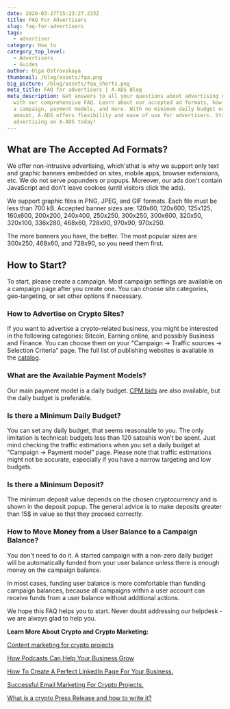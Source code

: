 ```yaml
---
date: 2020-03-27T15:23:27.233Z
title: FAQ For Advertisers
slug: faq-for-advertisers
tags:
  - advertiser
category: How to
category_top_level:
  - Advertisers
  - Guides
author: Olga Ostrovskaya
thumbnail: /blog/assets/fqa.png
big_picture: /blog/assets/fqa_shorts.png
meta_title: FAQ for advertisers | A-ADS Blog
meta_description: Get answers to all your questions about advertising on A-ADS
  with our comprehensive FAQ. Learn about our accepted ad formats, how to start
  a campaign, payment models, and more. With no minimum daily budget or deposit
  amount, A-ADS offers flexibility and ease of use for advertisers. Start
  advertising on A-ADS today!
---
```

## What are The Accepted Ad Formats?

We offer non-intrusive advertising, which'sthat is why we support only text and graphic banners embedded on sites, mobile apps, browser extensions, etc. We do not serve popunders or popups. Moreover, our ads don't contain JavaScript and don't leave cookies (until visitors click the ads).


We support graphic files in PNG, JPEG, and GIF formats. Each file must be less than 700 kB. Accepted banner sizes are: 120x60, 120x600, 125x125, 160x600, 200x200, 240x400, 250x250, 300x250, 300x600, 320x50, 320x100, 336x280, 468x60, 728x90, 970x90, 970x250.


The more banners you have, the better. The most popular sizes are 300x250, 468x60, and 728x90, so you need them first.

## How to Start?

To start, please create a campaign. Most campaign settings are available on a campaign page after you create one. You can choose site categories, geo-targeting, or set other options if necessary.

### How to Advertise on Crypto Sites?

If you want to advertise a crypto-related business, you might be interested in the following categories: Bitcoin, Earning online, and possibly Business and Finance. You can choose them on your "Campaign -> Traffic sources -> Selection Criteria" page. The full list of publishing websites is available in the [catalog](https://a-ads.com/catalog).

### What are the Available Payment Models?

Our main payment model is a daily budget. [CPM bids](https://a-ads.com/blog/how-to-use-cpm-bids-with-a-ads/) are also available, but the daily budget is preferable.

### Is there a Minimum Daily Budget?

You can set any daily budget, that seems reasonable to you. The only limitation is technical: budgets less than 120 satoshis won’t be spent. Just mind checking the traffic estimations when you set a daily budget at “Campaign -> Payment model” page. Please note that traffic estimations might not be accurate, especially if you have a narrow targeting and low budgets.

### Is there a Minimum Deposit?

The minimum deposit value depends on the chosen cryptocurrency and is shown in the deposit popup. The general advice is to make deposits greater than 15$ in value so that they proceed correctly.

### How to Move Money from a User Balance to a Campaign Balance?

You don't need to do it. A started campaign with a non-zero daily budget will be automatically funded from your user balance unless there is enough money on the campaign balance.

In most cases, funding user balance is more comfortable than funding campaign balances, because all campaigns within a user account can receive funds from a user balance without additional actions.

We hope this FAQ helps you to start. Never doubt addressing our helpdesk - we are always glad to help you.

**Learn More About Crypto and Crypto Marketing:** 

[Content marketing for crypto projects](https://a-ads.com/blog/%D1%81ontent-marketing-for-crypto-projects/)

[How Podcasts Can Help Your Business Grow](https://a-ads.com/blog/How-Podcasts-Can-Help-Your-Business-Grow/)

[How To Create A Perfect LinkedIn Page For Your Business.](https://a-ads.com/blog/how-to-create-a-perfect-linkedin-page-for-your-business/)

[Successful Email Marketing For Crypto Projects.](https://a-ads.com/blog/successful-email-marketing-for-crypto-projects/)

[What is a crypto Press Release and how to write it?](https://a-ads.com/blog/what-is-a-crypto-press-pelease-and-how-to-write-it/)

[](https://a-ads.com/blog/SEO-Strategies-for-Your-Crypto-Business%20/)